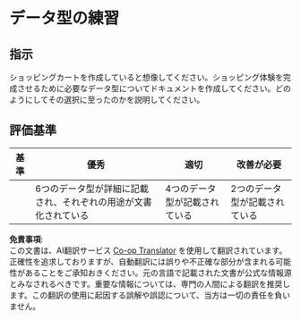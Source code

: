 <!--
CO_OP_TRANSLATOR_METADATA:
{
  "original_hash": "3869244ceda606c4969d8cdd82679867",
  "translation_date": "2025-08-23T22:49:12+00:00",
  "source_file": "2-js-basics/1-data-types/assignment.md",
  "language_code": "ja"
}
-->
# データ型の練習

## 指示

ショッピングカートを作成していると想像してください。ショッピング体験を完成させるために必要なデータ型についてドキュメントを作成してください。どのようにしてその選択に至ったのかを説明してください。

## 評価基準

基準 | 優秀 | 適切 | 改善が必要
--- | --- | --- | --- |
||6つのデータ型が詳細に記載され、それぞれの用途が文書化されている|4つのデータ型が記載されている|2つのデータ型が記載されている|

**免責事項**:  
この文書は、AI翻訳サービス [Co-op Translator](https://github.com/Azure/co-op-translator) を使用して翻訳されています。正確性を追求しておりますが、自動翻訳には誤りや不正確な部分が含まれる可能性があることをご承知おきください。元の言語で記載された文書が公式な情報源とみなされるべきです。重要な情報については、専門の人間による翻訳を推奨します。この翻訳の使用に起因する誤解や誤認について、当方は一切の責任を負いません。